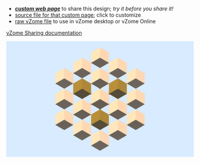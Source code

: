 
 - [***custom web page***][post] to share this design; *try it before you share it!*
 - [source file for that custom page][source]; click to customize
 - [raw vZome file][raw] to use in vZome desktop or vZome Online

[vZome Sharing documentation](https://vzome.github.io/vzome/sharing.html#how-it-works)

![Image](<RD chain array.png>)


[post]: <https://John-Kostick.github.io/vzome-sharing/2022/02/25/RD chain array-16-08-21.html>
[source]: <https://github.com/John-Kostick/vzome-sharing/edit/main/_posts/2022-02-25-RD chain array-16-08-21.md>
[raw]: <https://raw.githubusercontent.com/John-Kostick/vzome-sharing/main/2022/02/25/16-08-21-RD chain array/RD chain array.vZome>